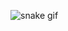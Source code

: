 ![snake gif](https://raw.githubusercontent.com/bonobix/bonobix/refs/heads/output/github-contribution-grid-snake.svg)
